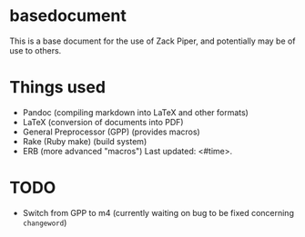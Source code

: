 basedocument
============


This is a base document for the use of Zack Piper, and potentially may be of use to others.

# Things used

- Pandoc (compiling markdown into LaTeX and other formats)
- LaTeX (conversion of documents into PDF)
- General Preprocessor (GPP) (provides macros)
- Rake (Ruby make) (build system)
- ERB (more advanced "macros") Last updated: <#time>.


# TODO

- Switch from GPP to m4 (currently waiting on bug to be fixed concerning `changeword`)
